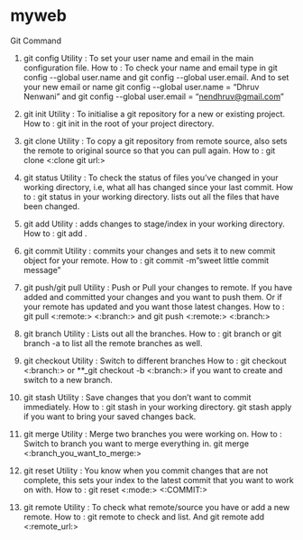 # myweb

Git Command
1) git config
Utility : To set your user name and email in the main configuration file.
How to : To check your name and email type in git config --global user.name and git config --global user.email. And to set your new email or name git config --global user.name = “Dhruv Nenwani” and git config --global user.email = “nendhruv@gmail.com”

2) git init
Utility : To initialise a git repository for a new or existing project.
How to : git init in the root of your project directory.

3) git clone
Utility : To copy a git repository from remote source, also sets the remote to original source so that you can pull again.
How to : git clone <:clone git url:>

4) git status
Utility : To check the status of files you’ve changed in your working directory, i.e, what all has changed since your last commit.
How to : git status in your working directory. lists out all the files that have been changed.

5) git add
Utility : adds changes to stage/index in your working directory.
How to : git add .

6) git commit
Utility : commits your changes and sets it to new commit object for your remote.
How to : git commit -m”sweet little commit message”

7) git push/git pull
Utility : Push or Pull your changes to remote. If you have added and committed your changes and you want to push them. Or if your remote has updated and you want those latest changes.
How to : git pull <:remote:> <:branch:> and git push <:remote:> <:branch:>

8) git branch
Utility : Lists out all the branches.
How to : git branch or git branch -a to list all the remote branches as well.

9) git checkout
Utility : Switch to different branches
How to : git checkout <:branch:> or **_git checkout -b <:branch:> if you want to create and switch to a new branch.

10) git stash
Utility : Save changes that you don’t want to commit immediately.
How to : git stash in your working directory. git stash apply if you want to bring your saved changes back.

11) git merge
Utility : Merge two branches you were working on.
How to : Switch to branch you want to merge everything in. git merge <:branch_you_want_to_merge:>

12) git reset
Utility : You know when you commit changes that are not complete, this sets your index to the latest commit that you want to work on with.
How to : git reset <:mode:> <:COMMIT:>

13) git remote
Utility : To check what remote/source you have or add a new remote.
How to : git remote to check and list. And git remote add <:remote_url:>
